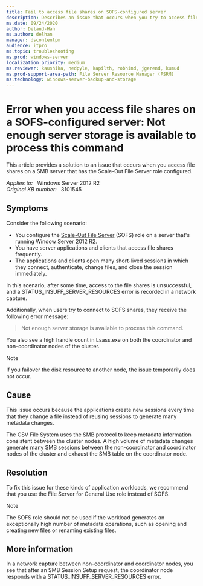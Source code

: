 ```yaml
---
title: Fail to access file shares on SOFS-configured server
description: Describes an issue that occurs when you try to access file shares on a SMB server that has the Scale-Out File Server role configured, and provides a resolution.
ms.date: 09/24/2020
author: Deland-Han 
ms.author: delhan
manager: dscontentpm
audience: itpro
ms.topic: troubleshooting
ms.prod: windows-server
localization_priority: medium
ms.reviewer: kaushika, nedpyle, kapilth, robhind, jgerend, kumud
ms.prod-support-area-path: File Server Resource Manager (FSRM)
ms.technology: windows-server-backup-and-storage
---
```

# Error when you access file shares on a SOFS-configured server: Not enough server storage is available to process this command

This article provides a solution to an issue that occurs when you access file shares on a SMB server that has the Scale-Out File Server role configured.

_Applies to:_ &nbsp; Windows Server 2012 R2  
_Original KB number:_ &nbsp; 3101545

## Symptoms

Consider the following scenario:

- You configure the [Scale-Out File Server](/previous-versions/windows/it-pro/windows-server-2012-R2-and-2012/hh831349(v=ws.11)) (SOFS) role on a server that's running Window Server 2012 R2.
- You have server applications and clients that access file shares frequently.
- The applications and clients open many short-lived sessions in which they connect, authenticate, change files, and close the session immediately.

In this scenario, after some time, access to the file shares is unsuccessful, and a STATUS_INSUFF_SERVER_RESOURCES error is recorded in a network capture.

Additionally, when users try to connect to SOFS shares, they receive the following error message:

> Not enough server storage is available to process this command.

You also see a high handle count in Lsass.exe on both the coordinator and non-coordinator nodes of the cluster.

> [!NOTE]
> If you failover the disk resource to another node, the issue temporarily does not occur.

## Cause

This issue occurs because the applications create new sessions every time that they change a file instead of reusing sessions to generate many metadata changes.

The CSV File System uses the SMB protocol to keep metadata information consistent between the cluster nodes. A high volume of metadata changes generate many SMB sessions between the non-coordinator and coordinator nodes of the cluster and exhaust the SMB table on the coordinator node.

## Resolution

To fix this issue for these kinds of application workloads, we recommend that you use the File Server for General Use role instead of SOFS.

> [!NOTE]
> The SOFS role should not be used if the workload generates an exceptionally high number of metadata operations, such as opening and creating new files or renaming existing files.

## More information

In a network capture between non-coordinator and coordinator nodes, you see that after an SMB Session Setup request, the coordinator node responds with a STATUS_INSUFF_SERVER_RESOURCES error.
